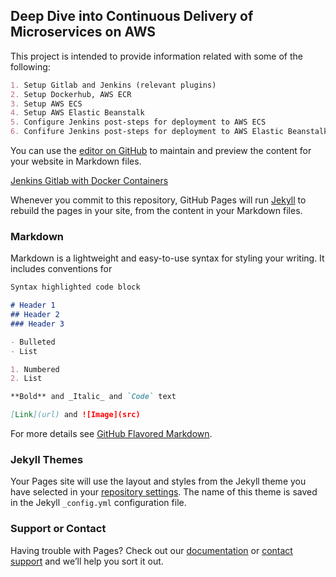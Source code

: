 ## Deep Dive into Continuous Delivery of Microservices on AWS

This project is intended to provide information related with some of the following:
```markdown
1. Setup Gitlab and Jenkins (relevant plugins)
2. Setup Dockerhub, AWS ECR
3. Setup AWS ECS 
4. Setup AWS Elastic Beanstalk 
5. Configure Jenkins post-steps for deployment to AWS ECS
6. Confifure Jenkins post-steps for deployment to AWS Elastic Beanstalk
```
You can use the [editor on GitHub](https://github.com/eajitesh/cloud-native-aws-demo/edit/master/README.md) to maintain and preview the content for your website in Markdown files.

[Jenkins Gitlab with Docker Containers](https://github.com/eajitesh/Continuous-Delivery-Microservices-AWS/blob/master/jenkins-gitlab-setup.md)

Whenever you commit to this repository, GitHub Pages will run [Jekyll](https://jekyllrb.com/) to rebuild the pages in your site, from the content in your Markdown files.

### Markdown

Markdown is a lightweight and easy-to-use syntax for styling your writing. It includes conventions for

```markdown
Syntax highlighted code block

# Header 1
## Header 2
### Header 3

- Bulleted
- List

1. Numbered
2. List

**Bold** and _Italic_ and `Code` text

[Link](url) and ![Image](src)
```

For more details see [GitHub Flavored Markdown](https://guides.github.com/features/mastering-markdown/).

### Jekyll Themes

Your Pages site will use the layout and styles from the Jekyll theme you have selected in your [repository settings](https://github.com/eajitesh/cloud-native-aws-demo/settings). The name of this theme is saved in the Jekyll `_config.yml` configuration file.

### Support or Contact

Having trouble with Pages? Check out our [documentation](https://help.github.com/categories/github-pages-basics/) or [contact support](https://github.com/contact) and we’ll help you sort it out.
